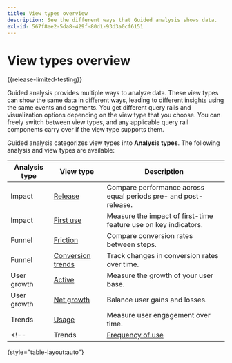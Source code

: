```yaml
---
title: View types overview
description: See the different ways that Guided analysis shows data.
exl-id: 567f8ee2-5da8-429f-80d1-93d3a0cf6151
---
```

# View types overview

{{release-limited-testing}}

Guided analysis provides multiple ways to analyze data. These view types can show the same data in different ways, leading to different insights using the same events and segments. You get different query rails and visualization options depending on the view type that you choose. You can freely switch between view types, and any applicable query rail components carry over if the view type supports them.

Guided analysis categorizes view types into **Analysis types**. The following analysis and view types are available:

| Analysis type | View type | Description |
| --- | --- | --- |
| Impact | [Release](release.md) | Compare performance across equal periods pre- and post-release. |
| Impact | [First use](first-use.md) | Measure the impact of first-time feature use on key indicators. |
| Funnel | [Friction](friction.md) | Compare conversion rates between steps. |
| Funnel | [Conversion trends](conversion-trends.md) | Track changes in conversion rates over time. |
| User growth | [Active](active.md) | Measure the growth of your user base. |
| User growth | [Net growth](net-growth.md) | Balance user gains and losses. |
| Trends | [Usage](usage.md) | Measure user engagement over time. |
<!--| Trends | [Frequency of use](frequency-of-use.md) | |-->
{style="table-layout:auto"}
